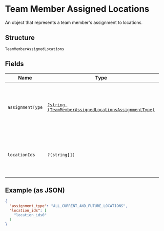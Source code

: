 
# Team Member Assigned Locations

An object that represents a team member's assignment to locations.

## Structure

`TeamMemberAssignedLocations`

## Fields

| Name | Type | Tags | Description | Getter | Setter |
|  --- | --- | --- | --- | --- | --- |
| `assignmentType` | [`?string (TeamMemberAssignedLocationsAssignmentType)`](/doc/models/team-member-assigned-locations-assignment-type.md) | Optional | Enumerates the possible assignment types the team member can have | getAssignmentType(): ?string | setAssignmentType(?string assignmentType): void |
| `locationIds` | `?(string[])` | Optional | The locations that the team member is assigned to. | getLocationIds(): ?array | setLocationIds(?array locationIds): void |

## Example (as JSON)

```json
{
  "assignment_type": "ALL_CURRENT_AND_FUTURE_LOCATIONS",
  "location_ids": [
    "location_ids0"
  ]
}
```

